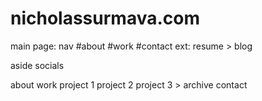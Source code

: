 # nicholassurmava.com

main page:
  nav
    #about
    #work
    #contact
    ext: resume
    > blog

  aside
    socials

  about
  work
    project 1
    project 2
    project 3
    > archive
  contact
